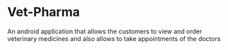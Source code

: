 # Vet-Pharma
An android application that allows the customers to view and order veterinary medicines and also allows to take appointments of the doctors
